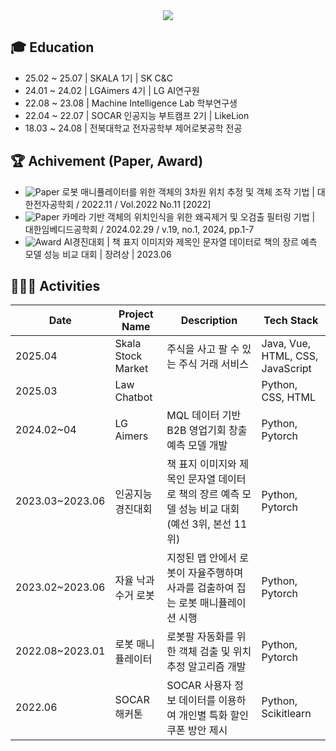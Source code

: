 <div align= "center">
  <img src="https://capsule-render.vercel.app/api?type=waving&color=0:f0adad,100:c596de&height=120&text=Welcome!%20zinsile%20:)&animation=fadeIn&fontColor=ff9861&fontSize=40" />
</div>
 
## 🎓 Education
- 25.02 ~ 25.07 | SKALA 1기 | SK C&C
- 24.01 ~ 24.02 | LGAimers 4기 | LG AI연구원
- 22.08 ~ 23.08 | Machine Intelligence Lab 학부연구생
- 22.04 ~ 22.07 | SOCAR 인공지능 부트캠프 2기 | LikeLion
- 18.03 ~ 24.08 | 전북대학교 전자공학부 제어로봇공학 전공

## 🏆 Achivement (Paper, Award)
- ![Paper](https://img.shields.io/badge/📄_Paper-FDFFB6?style=plastic&logoColor=black) 로봇 매니퓰레이터를 위한 객체의 3차원 위치 추정 및 객체 조작 기법 | 대한전자공학회 / 2022.11 / Vol.2022 No.11 [2022]
- ![Paper](https://img.shields.io/badge/📄_Paper-FDFFB6?style=plastic&logoColor=black) 카메라 기반 객체의 위치인식을 위한 왜곡제거 및 오검출 필터링 기법 | 대한임베디드공학회 / 2024.02.29 / v.19, no.1, 2024, pp.1-7
- ![Award](https://img.shields.io/badge/🏆_Award-FFD6E0?style=plastic&logoColor=black) AI경진대회 | 책 표지 이미지와 제목인 문자열 데이터로 책의 장르 예측 모델 성능 비교 대회 | 장려상 | 2023.06
  
## 👩🏻‍🚀 Activities
| Date | Project Name | Description | Tech Stack |
| --- | --- | --- | --- |
| 2025.04 | Skala Stock Market | 주식을 사고 팔 수 있는 주식 거래 서비스 | Java, Vue, HTML, CSS, JavaScript |
| 2025.03 | Law Chatbot |  | Python, CSS, HTML | 
| 2024.02~04 | LG Aimers | MQL 데이터 기반 B2B 영업기회 창출 예측 모델 개발 | Python, Pytorch | 
| 2023.03~2023.06 | 인공지능 경진대회 | 책 표지 이미지와 제목인 문자열 데이터로 책의 장르 예측 모델 성능 비교 대회(예선 3위, 본선 11위) | Python, Pytorch |  
| 2023.02~2023.06 | 자율 낙과 수거 로봇 | 지정된 맵 안에서 로봇이 자율주행하며 사과를 검출하여 집는 로봇 매니퓰레이션 시행 | Python, Pytorch |  
| 2022.08~2023.01 | 로봇 매니퓰레이터 | 로봇팔 자동화를 위한 객체 검출 및 위치 추정 알고리즘 개발 | Python, Pytorch |  
| 2022.06 | SOCAR 해커톤 | SOCAR 사용자 정보 데이터를 이용하여 개인별 특화 할인 쿠폰 방안 제시  | Python, Scikitlearn | 



<!-- <a href="https://www.gitanimals.org/en_US?utm_medium=image&utm_source=zinsile&utm_content=line">
<img
  src="https://render.gitanimals.org/lines/zinsile?pet-id=695252312155417028"
  width="600"
  height="120"
/>
</a>
<div align= "center">
  <h2 style="border-bottom: 1px solid #d8dee4; color: #282d33;"> 🛠️ Tech Stacks </h2> <br> 
  <div style="margin: 0 auto; text-align: center;" align= "center"> <img src="https://img.shields.io/badge/C-A8B9CC?style=plastic&logo=C&logoColor=white">
        <img src="https://img.shields.io/badge/Git-F05032?style=plastic&logo=Git&logoColor=white">
        <img src="https://img.shields.io/badge/Linux-FCC624?style=plastic&logo=Linux&logoColor=white">
        <img src="https://img.shields.io/badge/Python-3776AB?style=plastic&logo=Python&logoColor=white">
        <img src="https://img.shields.io/badge/PyTorch-EE4C2C?style=plastic&logo=PyTorch&logoColor=white">
        <br/><img src="https://img.shields.io/badge/Tensorflow-FF6F00?style=plastic&logo=Tensorflow&logoColor=white">
</div>
</div> -->
